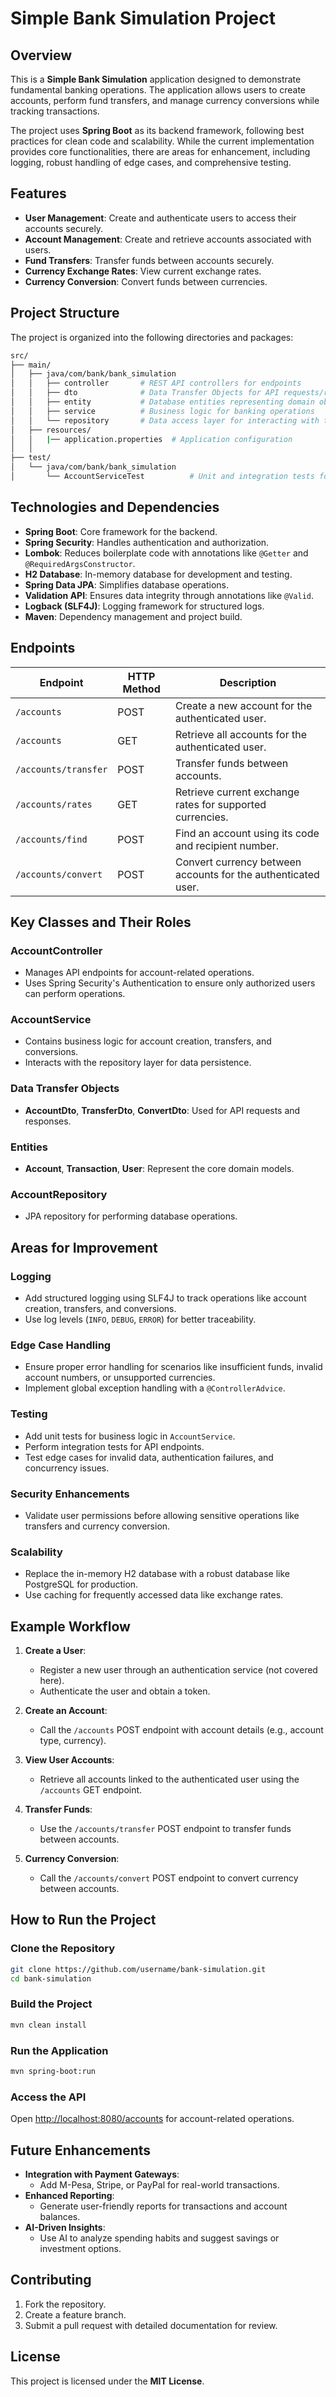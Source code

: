 # Simple Bank Simulation Project

## Overview

This is a **Simple Bank Simulation** application designed to demonstrate fundamental banking operations. The application allows users to create accounts, perform fund transfers, and manage currency conversions while tracking transactions.

The project uses **Spring Boot** as its backend framework, following best practices for clean code and scalability. While the current implementation provides core functionalities, there are areas for enhancement, including logging, robust handling of edge cases, and comprehensive testing.

## Features

- **User Management**: Create and authenticate users to access their accounts securely.
- **Account Management**: Create and retrieve accounts associated with users.
- **Fund Transfers**: Transfer funds between accounts securely.
- **Currency Exchange Rates**: View current exchange rates.
- **Currency Conversion**: Convert funds between currencies.

## Project Structure

The project is organized into the following directories and packages:

```bash
src/
├── main/
│   ├── java/com/bank/bank_simulation
│   │   ├── controller       # REST API controllers for endpoints
│   │   ├── dto              # Data Transfer Objects for API requests/responses
│   │   ├── entity           # Database entities representing domain objects
│   │   ├── service          # Business logic for banking operations
│   │   └── repository       # Data access layer for interacting with the database
│   ├── resources/
│   │   |── application.properties  # Application configuration
│   │   
├── test/
│   └── java/com/bank/bank_simulation
│       └── AccountServiceTest          # Unit and integration tests for services
```

## Technologies and Dependencies

- **Spring Boot**: Core framework for the backend.
- **Spring Security**: Handles authentication and authorization.
- **Lombok**: Reduces boilerplate code with annotations like `@Getter` and `@RequiredArgsConstructor`.
- **H2 Database**: In-memory database for development and testing.
- **Spring Data JPA**: Simplifies database operations.
- **Validation API**: Ensures data integrity through annotations like `@Valid`.
- **Logback (SLF4J)**: Logging framework for structured logs.
- **Maven**: Dependency management and project build.

## Endpoints

| Endpoint            | HTTP Method | Description                                             |
|---------------------|-------------|---------------------------------------------------------|
| `/accounts`         | POST        | Create a new account for the authenticated user.       |
| `/accounts`         | GET         | Retrieve all accounts for the authenticated user.      |
| `/accounts/transfer`| POST        | Transfer funds between accounts.                       |
| `/accounts/rates`   | GET         | Retrieve current exchange rates for supported currencies. |
| `/accounts/find`    | POST        | Find an account using its code and recipient number.   |
| `/accounts/convert` | POST        | Convert currency between accounts for the authenticated user. |

## Key Classes and Their Roles

### AccountController
- Manages API endpoints for account-related operations.
- Uses Spring Security's Authentication to ensure only authorized users can perform operations.

### AccountService
- Contains business logic for account creation, transfers, and conversions.
- Interacts with the repository layer for data persistence.

### Data Transfer Objects
- **AccountDto**, **TransferDto**, **ConvertDto**: Used for API requests and responses.

### Entities
- **Account**, **Transaction**, **User**: Represent the core domain models.

### AccountRepository
- JPA repository for performing database operations.

## Areas for Improvement

### Logging
- Add structured logging using SLF4J to track operations like account creation, transfers, and conversions.
- Use log levels (`INFO`, `DEBUG`, `ERROR`) for better traceability.

### Edge Case Handling
- Ensure proper error handling for scenarios like insufficient funds, invalid account numbers, or unsupported currencies.
- Implement global exception handling with a `@ControllerAdvice`.

### Testing
- Add unit tests for business logic in `AccountService`.
- Perform integration tests for API endpoints.
- Test edge cases for invalid data, authentication failures, and concurrency issues.

### Security Enhancements
- Validate user permissions before allowing sensitive operations like transfers and currency conversion.

### Scalability
- Replace the in-memory H2 database with a robust database like PostgreSQL for production.
- Use caching for frequently accessed data like exchange rates.

## Example Workflow

1. **Create a User**:
   - Register a new user through an authentication service (not covered here).
   - Authenticate the user and obtain a token.

2. **Create an Account**:
   - Call the `/accounts` POST endpoint with account details (e.g., account type, currency).

3. **View User Accounts**:
   - Retrieve all accounts linked to the authenticated user using the `/accounts` GET endpoint.

4. **Transfer Funds**:
   - Use the `/accounts/transfer` POST endpoint to transfer funds between accounts.

5. **Currency Conversion**:
   - Call the `/accounts/convert` POST endpoint to convert currency between accounts.

## How to Run the Project

### Clone the Repository

```bash
git clone https://github.com/username/bank-simulation.git
cd bank-simulation
```

### Build the Project

```bash
mvn clean install
```

### Run the Application

```bash
mvn spring-boot:run
```

### Access the API

Open [http://localhost:8080/accounts](http://localhost:8080/accounts) for account-related operations.

## Future Enhancements

- **Integration with Payment Gateways**:
  - Add M-Pesa, Stripe, or PayPal for real-world transactions.
- **Enhanced Reporting**:
  - Generate user-friendly reports for transactions and account balances.
- **AI-Driven Insights**:
  - Use AI to analyze spending habits and suggest savings or investment options.

## Contributing

1. Fork the repository.
2. Create a feature branch.
3. Submit a pull request with detailed documentation for review.

## License

This project is licensed under the **MIT License**.